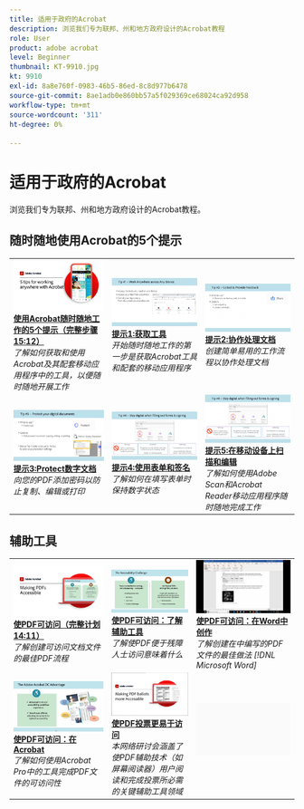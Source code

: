 ```yaml
---
title: 适用于政府的Acrobat
description: 浏览我们专为联邦、州和地方政府设计的Acrobat教程
role: User
product: adobe acrobat
level: Beginner
thumbnail: KT-9910.jpg
kt: 9910
exl-id: 8a8e760f-0983-46b5-86ed-8c8d977b6478
source-git-commit: 8ae1adb0e860bb57a5f029369ce68024ca92d958
workflow-type: tm+mt
source-wordcount: '311'
ht-degree: 0%

---
```


# 适用于政府的Acrobat

浏览我们专为联邦、州和地方政府设计的Acrobat教程。

## 随时随地使用Acrobat的5个提示

<table style="table-layout:fixed">
<tr>
  <td>
    <a href="5-tips-for-working-anywhere-with-acrobat-dc-for-government.md">
      <img alt="使用Acrobat随时随地工作的5个提示（完整步骤15:12）" src="../../assets/5tipscomplete.png" />
    </a>
    <div>
    <a href="5-tips-for-working-anywhere-with-acrobat-dc-for-government.md"><strong>使用Acrobat随时随地工作的5个提示（完整步骤15:12）</strong></a>
    </div>
    <em>了解如何获取和使用Acrobat及其配套移动应用程序中的工具，以便随时随地开展工作</em>
    <br>
  </td>
  <td>
    <a href="get-your-tools.md">
      <img alt="提示1:获取工具" src="../../assets/Tip1.png" />
    </a>
    <div>
    <a href="get-your-tools.md"><strong>提示1:获取工具</strong></a>
    </div>
    <em>开始随时随地工作的第一步是获取Acrobat工具和配套的移动应用程序</em>
    <br>
  </td>  
  <td>
    <a href="collaborate-on-documents.md">
      <img alt="提示2:协作处理文档" src="../../assets/Tip2.png" />
    </a>
    <div>
    <a href="collaborate-on-documents.md"><strong>提示2:协作处理文档</strong></a>
    </div>
    <em>创建简单易用的工作流程以协作处理文档</em>
    <br>
  </td>  
</tr>
<tr>
  <td>
    <a href="protect-digital-documents.md">
      <img alt="提示：3Protect数字文档" src="../../assets/Tip3.png" />
    </a>
    <div>
    <a href="protect-digital-documents.md"><strong>提示3:Protect数字文档</strong></a>
    </div>
    <em>向您的PDF添加密码以防止复制、编辑或打印</em>
    <br>
  </td>
  <td>
    <a href="work-with-forms-and-signatures.md">
      <img alt="提示4:使用表单和签名" src="../../assets/Tip4.png" />
    </a>
    <div>
    <a href="work-with-forms-and-signatures.md"><strong>提示4:使用表单和签名</strong></a>
    </div>
    <em>了解如何在填写表单时保持数字状态</em>
    <br>
  </td>
  <td>
    <a href="scan-and-edit-on-mobile.md">
      <img alt="提示5:在移动设备上扫描和编辑" src="../../assets/Tip5.png" />
    </a>
    <div>
    <a href="scan-and-edit-on-mobile.md"><strong>提示5:在移动设备上扫描和编辑</strong></a>
    </div>
    <em>了解如何使用Adobe Scan和Acrobat Reader移动应用程序随时随地完成工作</em>
    <br>
  </td>
</tr>
</table>

## 辅助工具

<table>
<tr>
  <td>
    <a href="making-pdfs-accessible.md">
      <img alt="使PDF可访问（完整计划14:11）" src="../../assets/Accessiblecomplete.png" />
    </a>
    <div>
    <a href="making-pdfs-accessible.md"><strong>使PDF可访问（完整计划14:11）</strong></a>
    </div>
    <em>了解创建可访问文档文件的最佳PDF流程</em>
    <br>
  </td>
  <td>
    <a href="understanding-accessibility.md">
      <img alt="使PDF可访问：了解辅助工具" src="../../assets/Accessibiityunderstanding.png" />
    </a>
    <div>
    <a href="understanding-accessibility.md"><strong>使PDF可访问：了解辅助工具</strong></a>
    </div>
    <em>了解使PDF便于残障人士访问意味着什么</em>
    <br>
  </td>  
  <td>
    <a href="collaborate-on-documents.md">
      <img alt="使PDF可访问：在Word中创作" src="../../assets/Accessibilityword.png" />
    </a>
    <div>
    <a href="collaborate-on-documents.md"><strong>使PDF可访问：在Word中创作</strong></a>
    </div>
    <em>了解创建在中编写的PDF文件的最佳做法 [!DNL Microsoft Word]</em>
    <br>
  </td>  
</tr>
<tr>
  <td>
    <a href="finishing-in-acrobat.md">
      <img alt="使PDF可访问：在Acrobat" src="../../assets/Accessibilityacrobat.png" />
    </a>
    <div>
    <a href="finishing-in-acrobat.md"><strong>使PDF可访问：在Acrobat</strong></a>
    </div>
    <em>了解如何使用Acrobat Pro中的工具完成PDF文件的可访问性</em>
    <br>
  </td>
  <td>
    <a href="making-pdf-ballots-accessible.md">
      <img alt="使PDF投票更易于访问" src="../../assets/Accessibleballots.png" />
    </a>
    <div>
    <a href="making-pdf-ballots-accessible.md"><strong>使PDF投票更易于访问</strong></a>
    </div>
    <em>本网络研讨会涵盖了使PDF辅助技术（如屏幕阅读器）用户阅读和完成投票所必需的关键辅助工具领域</em>
    <br>
  </td>  
  <td>
   <img alt="间隔条" src="../../assets/Grayspacer.png" />
    <div>
    <br>
  </td>
</tr>
</table>

